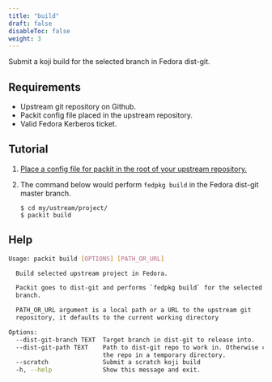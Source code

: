 ```yaml
---
title: "build"
draft: false
disableToc: false
weight: 3
---
```


Submit a koji build for the selected branch in Fedora dist-git.


## Requirements

* Upstream git repository on Github.
* Packit config file placed in the upstream repository.
* Valid Fedora Kerberos ticket.


## Tutorial

1. [Place a config file for packit in the root of your upstream repository.](/docs/configuration/)

2. The command below would perform `fedpkg build` in the Fedora dist-git master branch.
    ```
    $ cd my/ustream/project/
    $ packit build
    ```


## Help

```bash
Usage: packit build [OPTIONS] [PATH_OR_URL]

  Build selected upstream project in Fedora.

  Packit goes to dist-git and performs `fedpkg build` for the selected
  branch.

  PATH_OR_URL argument is a local path or a URL to the upstream git
  repository, it defaults to the current working directory

Options:
  --dist-git-branch TEXT  Target branch in dist-git to release into.
  --dist-git-path TEXT    Path to dist-git repo to work in. Otherwise clone
                          the repo in a temporary directory.
  --scratch               Submit a scratch koji build
  -h, --help              Show this message and exit.
```
